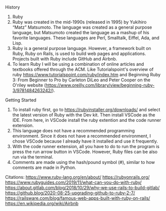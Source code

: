 History

1. Ruby
2. Ruby was created in the mid-1990s (released in 1995) by Yukihiro “Matz” Matsumoto. The language was created as a general purpose language, but Matsumoto created the language as a mashup of his favorite languages. These languages are Perl, Smalltalk, Eiffel, Ada, and Lisp.
3. Ruby is a general purpose language. However, a framework built on Ruby, Ruby on Rails, is used to build web pages and applications. Projects built with Ruby include GitHub and Airbnb.
4. To learn Ruby I will be using a combination of online articles and textbooks offered through the ACM. Like Tutorialspoint's overview of ruby  https://www.tutorialspoint.com/ruby/index.htm and Beginning Ruby 3: From Beginner to Pro by Carleton DiLeo and Peter Cooper on the O'riley website (https://www.oreilly.com/library/view/beginning-ruby-3/9781484263242/).

Getting Started

1. To install ruby first, go to https://rubyinstaller.org/downloads/ and select the latest version of Ruby with the Dev kit. Then install VSCode as the IDE. From here, in VSCode install the ruby extention and the code runner extension.
2. This language does not have a recommended programming environment. Since it does not have a recommended environment, I chose VSCode because I already have it installed and use it frequently.
3. With the code runner extension, all you have to do to run the program is press the run arrow button in VSCode. However, Ruby files can be also run via the terminal.
4. Comments are made using the hash/pound symbol (#), similar to how comments are made in Python.

Citations:
https://www.ruby-lang.org/en/about/
https://rubyonrails.org/
https://www.rubyguides.com/2019/11/what-can-you-do-with-ruby/
https://about.gitlab.com/blog/2018/10/29/why-we-use-rails-to-build-gitlab/
https://github.blog/2020-08-25-upgrading-github-to-ruby-2-7/
https://railsware.com/blog/famous-web-apps-built-with-ruby-on-rails/
https://en.wikipedia.org/wiki/Airbnb
